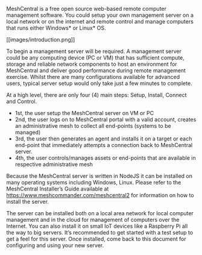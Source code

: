 MeshCentral is a free open source web-based remote computer management software. You could setup your own management server on a local network or on the internet and remote control and manage computers that runs either Windows* or Linux* OS.

[[images/introduction.png]]

To begin a management server will be required. A management server could be any computing device (PC or VM) that has sufficient compute, storage and reliable network components to host an environment for MeshCentral and deliver good performance during remote management exercise. Whilst there are many configurations available for advanced users, typical server setup would only take just a few minutes to complete. 

At a high level, there are only four (4) main steps: Setup, Install, Connect and Control. 
* 1st, the user setup the MeshCentral server on VM or PC
* 2nd, the user logs on to MeshCentral portal with a valid account, creates an administrative mesh to collect all end-points (systems to be managed)
* 3rd, the user then generates an agent and installs it on a target or each end-point that immediately attempts a connection back to MeshCentral server. 
* 4th, the user controls/manages assets or end-points that are available in respective administrative mesh

Because the MeshCentral server is written in NodeJS it can be installed on many operating systems including Windows, Linux. Please refer to the MeshCentral Installer’s Guide available at https://www.meshcommander.com/meshcentral2 for information on how to install the server.

The server can be installed both on a local area network for local computer management and in the cloud for management of computers over the Internet. You can also install it on small IoT devices like a Raspberry Pi all the way to big servers. It’s recommended to get started with a test setup to get a feel for this server. Once installed, come back to this document for configuring and using your new server.